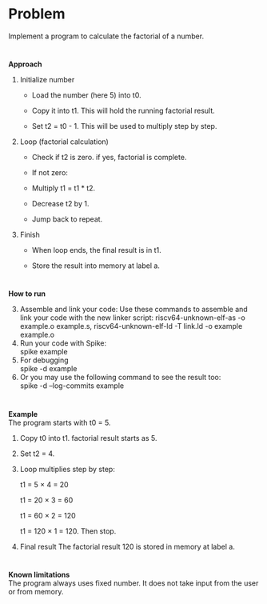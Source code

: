 # Problem
Implement a program to calculate the factorial of a number.
#
**Approach**

1. Initialize number

   - Load the number (here 5) into t0.

   - Copy it into t1. This will hold the running factorial result.

   - Set t2 = t0 - 1.  This will be used to multiply step by step.

2. Loop (factorial calculation)

   - Check if t2 is zero. if yes, factorial is complete.

   - If not zero:

    - Multiply t1 = t1 * t2.

    - Decrease t2 by 1.

    - Jump back to repeat.

3. Finish

   - When loop ends, the final result is in t1.

   - Store the result into memory at label a.
#
**How to run**

3.	Assemble and link your code: Use these commands to assemble and link your code with the new linker script:
riscv64-unknown-elf-as -o example.o example.s, 
riscv64-unknown-elf-ld -T link.ld -o example example.o
4.	Run your code with Spike:  
spike example
5.	For debugging  
spike -d example
6.	Or you may use the following command to see the result too:  
spike -d –log-commits example
#
**Example**  
The program starts with t0 = 5.

1. Copy t0 into t1. factorial result starts as 5.

2. Set t2 = 4.

3. Loop multiplies step by step:

   t1 = 5 × 4 = 20

   t1 = 20 × 3 = 60

   t1 = 60 × 2 = 120

   t1 = 120 × 1 = 120. Then stop.

4. Final result 
  The factorial result 120 is stored in memory at label a.
#
**Known limitations**  
The program always uses fixed number. It does not take input from the user or from memory.
